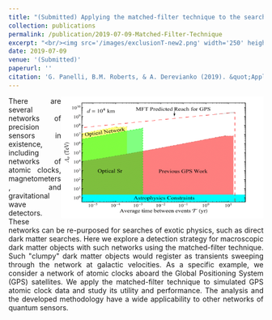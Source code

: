 ```yaml
---
title: "(Submitted) Applying the matched-filter technique to the search for dark matter with networks of quantum sensors"
collection: publications
permalink: /publication/2019-07-09-Matched-Filter-Technique
excerpt: "<br/><img src='/images/exclusionT-new2.png' width='250' height='150' align='right'> (Submitted) This paper outlines the development of a frequentist event detection technique for searches for dark matter with netowrks of precision measurement devices with particular focus of the network of Global Positioning System atomic clocks."
date: 2019-07-09
venue: '(Submitted)'
paperurl: ''
citation: 'G. Panelli, B.M. Roberts, & A. Derevianko (2019). &quot;Applying the matched-filter technique to the search for dark matter transients with networks of quantum sensors.&quot; <a href="https://arxiv.org/abs/1908.03320">arXiv:1908.03320</a>'
---
```

<div align="justify">
<p><img src="/images/exclusionT-new2.png" width="400" height="240" align="right"/>
There are several networks of precision sensors in existence, including networks of atomic clocks, magnetometers, and gravitational wave detectors. These networks can be re-purposed for searches of exotic physics, such as direct dark matter searches. Here we explore a detection strategy for macroscopic dark matter objects with such networks using the matched-filter technique. Such "clumpy" dark matter objects would register as transients sweeping through the network at galactic velocities. As a specific example, we consider a network of atomic clocks aboard the Global Positioning System (GPS) satellites. We apply the matched-filter technique to simulated GPS atomic clock data and study its utility and performance. The analysis and the developed methodology have a wide applicability to other networks of quantum sensors.
</div>